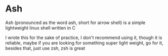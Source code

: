 # Ash
Ash (pronounced as the word ash, short for arrow shell) is a simple lightweight linux shell written in C

I wrote this for the sake of practice, I don't recommend using it, though it is reliable, maybe if you are looking for something super light weight, go for it, besides that, just use zsh, zsh is great
